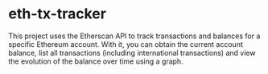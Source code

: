 # eth-tx-tracker
This project uses the Etherscan API to track transactions and balances for a specific Ethereum account. With it, you can obtain the current account balance, list all transactions (including international transactions) and view the evolution of the balance over time using a graph.
